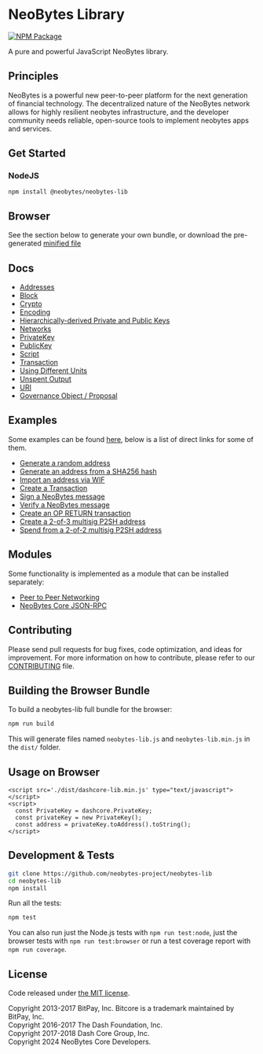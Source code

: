 NeoBytes Library
=======

[![NPM Package](https://img.shields.io/npm/v/@neobytes/neobytes-lib.svg?style=flat-square)](https://www.npmjs.org/package/@neobytes/neobytes-lib)

A pure and powerful JavaScript NeoBytes library.

## Principles

NeoBytes is a powerful new peer-to-peer platform for the next generation of financial technology. The decentralized nature of the NeoBytes network allows for highly resilient neobytes infrastructure, and the developer community needs reliable, open-source tools to implement neobytes apps and services.

## Get Started
### NodeJS
```
npm install @neobytes/neobytes-lib
```

## Browser

See the section below to generate your own bundle, or download the pre-generated [minified file](dist/neobytes-lib.min.js)


## Docs

* [Addresses](docs/address.md)
* [Block](docs/block.md)
* [Crypto](docs/crypto.md)
* [Encoding](docs/encoding.md)
* [Hierarchically-derived Private and Public Keys](docs/hierarchical.md)
* [Networks](docs/networks.md)
* [PrivateKey](docs/privatekey.md)
* [PublicKey](docs/publickey.md)
* [Script](docs/script.md)
* [Transaction](docs/transaction.md)
* [Using Different Units](docs/unit.md)
* [Unspent Output](docs/unspentoutput.md)
* [URI](docs/uri.md)
* [Governance Object / Proposal](docs/govobject/govobject.md)

## Examples

Some examples can be found [here](docs/examples.md), below is a list of direct links for some of them.


* [Generate a random address](docs/examples.md#generate-a-random-address)
* [Generate an address from a SHA256 hash](docs/examples.md#generate-a-address-from-a-sha256-hash)
* [Import an address via WIF](docs/examples.md#import-an-address-via-wif)
* [Create a Transaction](docs/examples.md#create-a-transaction)
* [Sign a NeoBytes message](docs/examples.md#sign-a-bitcoin-message)
* [Verify a NeoBytes message](docs/examples.md#verify-a-bitcoin-message)
* [Create an OP RETURN transaction](docs/examples.md#create-an-op-return-transaction)
* [Create a 2-of-3 multisig P2SH address](docs/examples.md#create-a-2-of-3-multisig-p2sh-address)
* [Spend from a 2-of-2 multisig P2SH address](docs/examples.md#spend-from-a-2-of-2-multisig-p2sh-address)

## Modules

Some functionality is implemented as a module that can be installed separately:

* [Peer to Peer Networking](https://github.com/neobytes-project/neobytes-p2p)
* [NeoBytes Core JSON-RPC](https://github.com/neobytes-project/neobytesd-rpc)

## Contributing

Please send pull requests for bug fixes, code optimization, and ideas for improvement. For more information on how to contribute, please refer to our [CONTRIBUTING](https://github.com/neobytes-project/neobytes-lib/blob/master/CONTRIBUTING.md) file.

## Building the Browser Bundle

To build a neobytes-lib full bundle for the browser:

```sh
npm run build
```

This will generate files named `neobytes-lib.js` and `neobytes-lib.min.js` in the `dist/` folder.

## Usage on Browser

```
<script src='./dist/dashcore-lib.min.js' type="text/javascript"></script>
<script>
  const PrivateKey = dashcore.PrivateKey;
  const privateKey = new PrivateKey();
  const address = privateKey.toAddress().toString();
</script>
```

## Development & Tests

```sh
git clone https://github.com/neobytes-project/neobytes-lib
cd neobytes-lib
npm install
```

Run all the tests:

```sh
npm test
```

You can also run just the Node.js tests with `npm run test:node`, just the browser tests with `npm run test:browser`
or run a test coverage report with `npm run coverage`.

## License

Code released under [the MIT license](LICENSE).

Copyright 2013-2017 BitPay, Inc. Bitcore is a trademark maintained by BitPay, Inc.  
Copyright 2016-2017 The Dash Foundation, Inc.  
Copyright 2017-2018 Dash Core Group, Inc.  
Copyright 2024 NeoBytes Core Developers.  